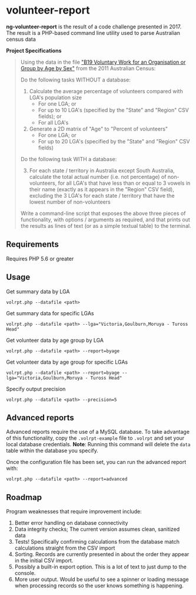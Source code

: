 volunteer-report
===

**ng-volunteer-report** is the result of a code challenge presented in 2017. The result is a PHP-based command line utility used to parse Australian census data

**Project Specifications**

> Using the data in the file ["B19 Voluntary Work for an Organisation or Group by Age by Sex"](http://stat.data.abs.gov.au/Index.aspx?DataSetCode=ABS_CENSUS2011_B19) from the 2011 Australian Census:
> 
> Do the following tasks WITHOUT a database:
> 
> 1.  Calculate the average percentage of volunteers compared with LGA's population size
>     * For one LGA; or
>     * For up to 10 LGA's (specified by the "State" and "Region" CSV
>       fields); or
>     * For all LGA's
> 2.  Generate a 2D matrix of "Age" to "Percent of volunteers"
>     * For one LGA; or
>     * For up to 20 LGA's (specified by the "State" and "Region" CSV
>       fields)
> 
> Do the following task WITH a database:
> 
> 3.  For each state / territory in Australia except South Australia, calculate the total actual number (i.e. not percentage) of non-volunteers, for all LGA's that have less than or equal to 3 vowels in their name (exactly as it appears in the "Region" CSV field), excluding the 3 LGA's for each state / territory that have the lowest number of non-volunteers
> 
> Write a command-line script that exposes the above three pieces of functionality, with options / arguments as required, and that prints out the results as lines of text (or as a simple textual table) to the terminal.

## Requirements

Requires PHP 5.6 or greater

## Usage

Get summary data by LGA

`volrpt.php --datafile <path>`

Get summary data for specific LGAs

`volrpt.php --datafile <path> --lga="Victoria,Goulburn,Moruya - Tuross Head"`

Get volunteer data by age group by LGA

`volrpt.php --datafile <path> --report=byage`

Get volunteer data by age group for specific LGAs

`volrpt.php --datafile <path> --report=byage --lga="Victoria,Goulburn,Moruya - Tuross Head"`

Specify output precision

`volrpt.php --datafile <path> --precision=5`

## Advanced reports

Advanced reports require the use of a MySQL database. To take advantage of this functionality, copy the `.volrpt-example` file to `.volrpt` and set your local database credentials. **Note**: Running this command will delete the `data` table within the database you specify.

Once the configuration file has been set, you can run the advanced report with:

`volrpt.php --datafile <path> --report=advanced`

## Roadmap

Program weaknesses that require improvement include:

1. Better error handling on database connectivity
2. Data integrity checks; The current version assumes clean, sanitized data
3. Tests! Specifically confirming calculations from the database match calculations straight from the CSV import
4. Sorting. Records are currently presented in about the order they appear in the initial CSV import.
5. Possibly a built-in export option. This is a lot of text to just dump to the console.
6. More user output. Would be useful to see a spinner or loading message when processing records so the user knows something is happening.
